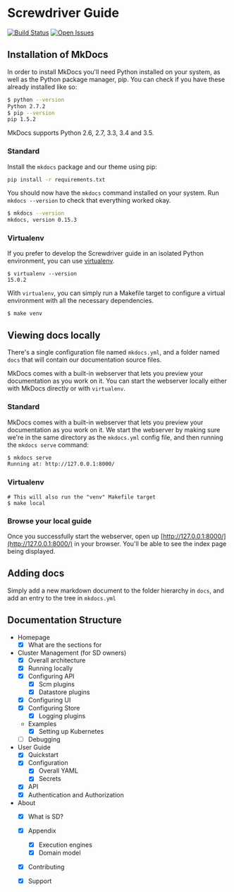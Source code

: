 # Screwdriver Guide
[![Build Status][status-image]][status-url] [![Open Issues][issues-image]][issues-url]

## Installation of MkDocs
In order to install MkDocs you'll need Python installed on your system, as well as the Python package manager, pip. You can check if you have these already installed like so:

```bash
$ python --version
Python 2.7.2
$ pip --version
pip 1.5.2
```

MkDocs supports Python 2.6, 2.7, 3.3, 3.4 and 3.5.

### Standard

Install the `mkdocs` package and our theme using pip:

```bash
pip install -r requirements.txt
```

You should now have the `mkdocs` command installed on your system. Run `mkdocs --version` to check that everything worked okay.

```bash
$ mkdocs --version
mkdocs, version 0.15.3
```

### Virtualenv

If you prefer to develop the Screwdriver guide in an isolated Python environment, you can use [virtualenv](https://pypi.python.org/pypi/virtualenv).

```
$ virtualenv --version
15.0.2
```

With `virtualenv`, you can simply run a Makefile target to configure a virtual environment with all the necessary dependencies.

```
$ make venv
```

## Viewing docs locally
There's a single configuration file named `mkdocs.yml`, and a folder named `docs` that will contain our documentation source files.

MkDocs comes with a built-in webserver that lets you preview your documentation as you work on it. You can start the webserver locally either with MkDocs directly or with `virtualenv`.

### Standard

MkDocs comes with a built-in webserver that lets you preview your documentation as you work on it. We start the webserver by making sure we're in the same directory as the `mkdocs.yml` config file, and then running the `mkdocs serve` command:

```bash
$ mkdocs serve
Running at: http://127.0.0.1:8000/
```

### Virtualenv

```
# This will also run the "venv" Makefile target
$ make local
```

### Browse your local guide

Once you successfully start the webserver, open up [http://127.0.0.1:8000/](http://127.0.0.1:8000/) in your browser. You'll be able to see the index page being displayed.

## Adding docs
Simply add a new markdown document to the folder hierarchy in `docs`, and add an entry to the tree in `mkdocs.yml`

## Documentation Structure

- Homepage
  - [x] What are the sections for
- Cluster Management (for SD owners)
  - [x] Overall architecture
  - [x] Running locally
  - [x] Configuring API
     - [x] Scm plugins
     - [x] Datastore plugins
  - [x] Configuring UI
  - [x] Configuring Store
     - [x] Logging plugins
  - Examples
    - [x] Setting up Kubernetes
  - [ ] Debugging
- User Guide
  - [x] Quickstart
  - [x] Configuration
    - [x] Overall YAML
    - [x] Secrets
  - [x] API
  - [x] Authentication and Authorization
- About
  - [x] What is SD?
  - [x] Appendix
    - [x] Execution engines
    - [x] Domain model
  - [x] Contributing
  - [x] Support


[issues-image]: https://img.shields.io/github/issues/screwdriver-cd/screwdriver.svg
[issues-url]: https://github.com/screwdriver-cd/screwdriver/issues
[status-image]: https://cd.screwdriver.cd/pipelines/27/badge
[status-url]: https://cd.screwdriver.cd/pipelines/27
